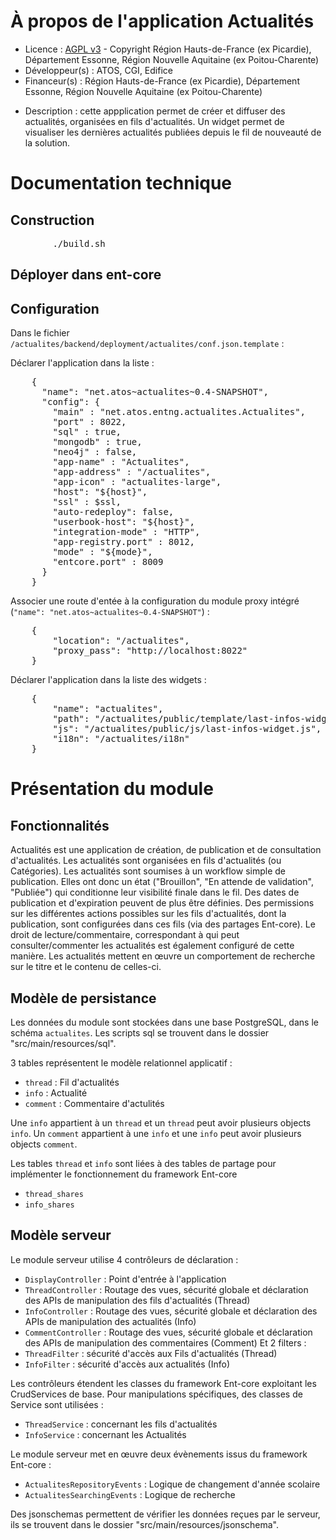 # À propos de l'application Actualités

* Licence : [AGPL v3](http://www.gnu.org/licenses/agpl.txt) - Copyright Région Hauts-de-France (ex Picardie), Département Essonne, Région Nouvelle Aquitaine (ex Poitou-Charente)
* Développeur(s) : ATOS, CGI, Edifice
* Financeur(s) : Région Hauts-de-France (ex Picardie), Département Essonne, Région Nouvelle Aquitaine (ex Poitou-Charente)

- Description : cette appplication permet de créer et diffuser des actualités, organisées en fils d'actualités. Un widget permet de visualiser les dernières actualités publiées depuis le fil de nouveauté de la solution.

# Documentation technique

## Construction

<pre>
		./build.sh
</pre>

## Déployer dans ent-core

## Configuration

Dans le fichier `/actualites/backend/deployment/actualites/conf.json.template` :

Déclarer l'application dans la liste :

<pre>
    {
      "name": "net.atos~actualites~0.4-SNAPSHOT",
      "config": {
        "main" : "net.atos.entng.actualites.Actualites",
        "port" : 8022,
		"sql" : true,
        "mongodb" : true,
        "neo4j" : false,
        "app-name" : "Actualites",
        "app-address" : "/actualites",
        "app-icon" : "actualites-large",
        "host": "${host}",
        "ssl" : $ssl,
        "auto-redeploy": false,
        "userbook-host": "${host}",
        "integration-mode" : "HTTP",
        "app-registry.port" : 8012,
        "mode" : "${mode}",
        "entcore.port" : 8009
      }
    }
</pre>

Associer une route d'entée à la configuration du module proxy intégré (`"name": "net.atos~actualites~0.4-SNAPSHOT"`) :

<pre>
	{
		"location": "/actualites",
		"proxy_pass": "http://localhost:8022"
	}
</pre>

Déclarer l'application dans la liste des widgets :

<pre>
	{
		"name": "actualites",
		"path": "/actualites/public/template/last-infos-widget.html",
		"js": "/actualites/public/js/last-infos-widget.js",
		"i18n": "/actualites/i18n"
	}
</pre>

# Présentation du module

## Fonctionnalités

Actualités est une application de création, de publication et de consultation d'actualités.
Les actualités sont organisées en fils d'actualités (ou Catégories).
Les actualités sont soumises à un workflow simple de publication.
Elles ont donc un état ("Brouillon", "En attende de validation", "Publiée") qui conditionne leur visibilité finale dans le fil.
Des dates de publication et d'expiration peuvent de plus être définies.
Des permissions sur les différentes actions possibles sur les fils d'actualités, dont la publication, sont configurées dans ces fils (via des partages Ent-core).
Le droit de lecture/commentaire, correspondant à qui peut consulter/commenter les actualités est également configuré de cette manière.
Les actualités mettent en œuvre un comportement de recherche sur le titre et le contenu de celles-ci.

## Modèle de persistance

Les données du module sont stockées dans une base PostgreSQL, dans le schéma `actualites`.
Les scripts sql se trouvent dans le dossier "src/main/resources/sql".

3 tables représentent le modèle relationnel applicatif :

- `thread` : Fil d'actualités
- `info` : Actualité
- `comment` : Commentaire d'actulités

Une `info` appartient à un `thread` et un `thread` peut avoir plusieurs objects `info`.
Un `comment` appartient à une `info` et une `info` peut avoir plusieurs objects `comment`.

Les tables `thread` et `info` sont liées à des tables de partage pour implémenter le fonctionnement du framework Ent-core

- `thread_shares`
- `info_shares`

## Modèle serveur

Le module serveur utilise 4 contrôleurs de déclaration :

- `DisplayController` : Point d'entrée à l'application
- `ThreadController` : Routage des vues, sécurité globale et déclaration des APIs de manipulation des fils d'actualités (Thread)
- `InfoController` : Routage des vues, sécurité globale et déclaration des APIs de manipulation des actualités (Info)
- `CommentController` : Routage des vues, sécurité globale et déclaration des APIs de manipulation des commentaires (Comment)
  Et 2 filters :
- `ThreadFilter` : sécurité d'accès aux Fils d'actualités (Thread)
- `InfoFilter` : sécurité d'accès aux actualités (Info)

Les contrôleurs étendent les classes du framework Ent-core exploitant les CrudServices de base.
Pour manipulations spécifiques, des classes de Service sont utilisées :

- `ThreadService` : concernant les fils d'actualités
- `InfoService` : concernant les Actualités

Le module serveur met en œuvre deux évènements issus du framework Ent-core :

- `ActualitesRepositoryEvents` : Logique de changement d'année scolaire
- `ActualitesSearchingEvents` : Logique de recherche

Des jsonschemas permettent de vérifier les données reçues par le serveur, ils se trouvent dans le dossier "src/main/resources/jsonschema".
